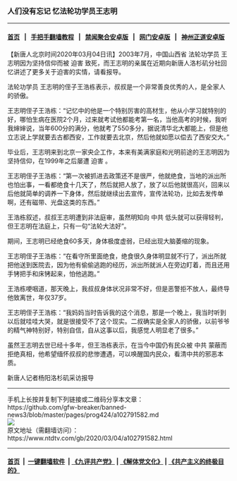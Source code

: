 ### 人们没有忘记 忆法轮功学员王志明
------------------------

#### [首页](https://github.com/gfw-breaker/banned-news3/blob/master/README.md) &nbsp;&nbsp;|&nbsp;&nbsp; [手把手翻墙教程](https://github.com/gfw-breaker/guides/wiki) &nbsp;&nbsp;|&nbsp;&nbsp; [禁闻聚合安卓版](https://github.com/gfw-breaker/bn-android) &nbsp;&nbsp;|&nbsp;&nbsp; [网门安卓版](https://github.com/oGate2/oGate) &nbsp;&nbsp;|&nbsp;&nbsp; [神州正道安卓版](https://github.com/SzzdOgate/update) 



<div><div class="post_content" itemprop="articleBody">
 <p>
  【新唐人北京时间2020年03月04日讯】2003年7月，中国山西省
  <ok href="https://www.ntdtv.com/gb/法轮功学员.htm">
   法轮功学员
  </ok>
  王志明因为坚持信仰而被
  <ok href="https://www.ntdtv.com/gb/迫害.htm">
   迫害
  </ok>
  致死，而王志明的亲属在近期向新唐人洛杉矶分社回忆讲述了更多关于迫害的实情，请看报导。
 </p>
 <p>
  <ok href="https://www.ntdtv.com/gb/法轮功学员.htm">
   法轮功学员
  </ok>
  王志明的侄子王浩栋表示，叔叔是一个非常善良优秀的人，是全家人的骄傲。
 </p>
 <p>
  王志明侄子王浩栋：“记忆中的他是一个特别厉害的高材生，他从小学习就特别的好，哪怕生病在医院2个月，过来就考试他都能考第一名，当他高考的时候，我听我婶婶说，当年600分的满分，他就考了550多分，据说清华北大都能上，但是他立志说上学就要去古都西安，工作就要去北京，然后他就如愿以偿去了西安交大。”
 </p>
 <p>
  毕业后，王志明来到北京一家央企工作，本来有美满家庭和光明前途的王志明因为坚持信仰，在1999年之后屡遭
  <ok href="https://www.ntdtv.com/gb/迫害.htm">
   迫害
  </ok>
  。
 </p>
 <p>
  王志明侄子王浩栋：“第一次被抓进去政策还不是很严，他就绝食，当地的派出所也怕出事，一看都绝食十几天了，然后就把人放了，放了以后他就很高兴，回来以后他就简单的调养一下身体，然后就继续出去宣传，宣传法轮功，比如去发传单啊，还有磁带、光盘这类的东西。”
 </p>
 <p>
  王浩栋叙述，叔叔王志明遭到非法庭审，虽然明知向
  <ok href="https://www.ntdtv.com/gb/中共.htm">
   中共
  </ok>
  低头就可以获得轻判，但王志明在法庭上，只有一句“法轮大法好”。
 </p>
 <p>
  期间，王志明已经绝食60多天，身体极度虚弱，已经出现大脑萎缩的现象。
 </p>
 <p>
  王志明侄子王浩栋：“在看守所里面绝食，绝食很久身体明显就不行了，派出所就把他送到医院去，因为他有偷偷逃跑的经历，派出所就派人在旁边盯着，而且还用手铐把手和床铐起来，怕他逃跑。”
 </p>
 <p>
  王浩栋哽咽道，那天晚上，我叔叔身体状况非常不好，但是恶警拒不放人，最终导他致离世，年仅37岁。
 </p>
 <p>
  王志明侄子王浩栋：“我妈妈当时告诉我的这个消息，那是一个晚上，我当时听到以后就哇哇大哭，就是很接受不了这个现实。二叔确实是全家人的骄傲，以前爷爷的精气神特别好，特别自信，自从这事以后，我感觉人明显老了很多。”
 </p>
 <p>
  虽然王志明去世已经十多年，但王浩栋表示，在当今中国仍有民众被
  <ok href="https://www.ntdtv.com/gb/中共.htm">
   中共
  </ok>
  蒙蔽而拒绝真相，他希望缅怀叔叔的悲惨遭遇，可以唤醒国内民众，看清中共的邪恶本质。
 </p>
 <p>
  新唐人记者杨阳洛杉矶采访报导
 </p>
 <div class="single_ad">
 </div>
</div>
</div>
<hr/>
手机上长按并复制下列链接或二维码分享本文章：<br/>
https://github.com/gfw-breaker/banned-news3/blob/master/pages/prog424/a102791582.md <br/>
<a href='https://github.com/gfw-breaker/banned-news3/blob/master/pages/prog424/a102791582.md'><img src='https://github.com/gfw-breaker/banned-news3/blob/master/pages/prog424/a102791582.md.png'/></a> <br/>
原文地址（需翻墙访问）：https://www.ntdtv.com/gb/2020/03/04/a102791582.html


------------------------
#### [首页](https://github.com/gfw-breaker/banned-news3/blob/master/README.md) &nbsp;|&nbsp; [一键翻墙软件](https://github.com/gfw-breaker/nogfw/blob/master/README.md) &nbsp;| [《九评共产党》](https://github.com/gfw-breaker/9ping.md/blob/master/README.md#九评之一评共产党是什么) | [《解体党文化》](https://github.com/gfw-breaker/jtdwh.md/blob/master/README.md) | [《共产主义的终极目的》](https://github.com/gfw-breaker/gczydzjmd.md/blob/master/README.md)


<img src='http://gfw-breaker.win/banned-news3/pages/prog424/a102791582.md' width='0px' height='0px'/>